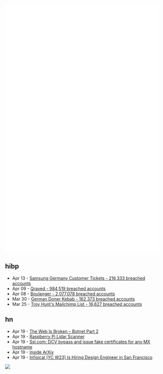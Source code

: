 ![Metrics](https://raw.githubusercontent.com/phixion/phixion/master/metrics.svg)

## hibp

<!--
for https://github.com/phixion/phixion/blob/main/.github/workflows/feeds.yml
-->
<!--START_SECTION:haveibeenpwnd-->
- Apr 13 - [Samsung Germany Customer Tickets - 216,333 breached accounts](https://haveibeenpwned.com/PwnedWebsites#SamsungGermany)
- Apr 09 - [Qraved - 984,519 breached accounts](https://haveibeenpwned.com/PwnedWebsites#Qraved)
- Apr 08 - [Boulanger - 2,077,078 breached accounts](https://haveibeenpwned.com/PwnedWebsites#Boulanger)
- Mar 30 - [German Doner Kebab - 162,373 breached accounts](https://haveibeenpwned.com/PwnedWebsites#GermanDonerKebab)
- Mar 25 - [Troy Hunt's Mailchimp List - 16,627 breached accounts](https://haveibeenpwned.com/PwnedWebsites#TroyHuntMailchimpList)
<!--END_SECTION:haveibeenpwnd-->

## hn

<!--
for https://github.com/phixion/phixion/blob/main/.github/workflows/feeds.yml
-->
<!--START_SECTION:hn-->
- Apr 19 - [The Web Is Broken – Botnet Part 2](https://jan.wildeboer.net/2025/04/Web-is-Broken-Botnet-Part-2/)
- Apr 19 - [Raspberry Pi Lidar Scanner](https://github.com/PiLiDAR/PiLiDAR)
- Apr 19 - [Ssl.com: DCV bypass and issue fake certificates for any MX hostname](https://bugzilla.mozilla.org/show_bug.cgi?id=1961406)
- Apr 19 - [Inside ArXiv](https://www.wired.com/story/inside-arxiv-most-transformative-code-science/)
- Apr 19 - [Infisical (YC W23) Is Hiring Design Engineer in San Francisco](https://www.ycombinator.com/companies/infisical/jobs/I8zvnRW-design-engineer-san-francisco)
<!--END_SECTION:hn-->

<!--
for https://yhype.me
-->
![](https://hit.yhype.me/github/profile?user_id=13013670)
